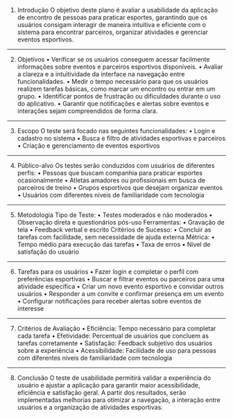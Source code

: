 1. Introdução
O objetivo deste plano é avaliar a usabilidade da aplicação de encontro de pessoas para praticar esportes, garantindo que os usuários consigam interagir de maneira intuitiva e eficiente com o sistema para encontrar parceiros, organizar atividades e gerenciar eventos esportivos.
________________________________________
2. Objetivos
•	Verificar se os usuários conseguem acessar facilmente informações sobre eventos e parceiros esportivos disponíveis.
•	Avaliar a clareza e a intuitividade da interface na navegação entre funcionalidades.
•	Medir o tempo necessário para que os usuários realizem tarefas básicas, como marcar um encontro ou entrar em um grupo.
•	Identificar pontos de frustração ou dificuldades durante o uso do aplicativo.
•	Garantir que notificações e alertas sobre eventos e interações sejam compreendidos de forma clara.
________________________________________
3. Escopo
O teste será focado nas seguintes funcionalidades:
•	Login e cadastro no sistema
•	Busca e filtro de atividades esportivas e parceiros
•	Criação e gerenciamento de eventos esportivos
________________________________________
4. Público-alvo
Os testes serão conduzidos com usuários de diferentes perfis:
•	Pessoas que buscam companhia para praticar esportes ocasionalmente
•	Atletas amadores ou profissionais em busca de parceiros de treino
•	Grupos esportivos que desejam organizar eventos
•	Usuários com diferentes níveis de familiaridade com tecnologia
________________________________________
5. Metodologia
Tipo de Teste:
•	Testes moderados e não moderados
•	Observação direta e questionários pós-uso
Ferramentas:
•	Gravação de tela
•	Feedback verbal e escrito
Critérios de Sucesso:
•	Concluir as tarefas com facilidade, sem necessidade de ajuda externa
Métrica:
•	Tempo médio para execução das tarefas
•	Taxa de erros
•	Nível de satisfação do usuário
________________________________________
6. Tarefas para os usuários
•	Fazer login e completar o perfil com preferências esportivas
•	Buscar e filtrar eventos ou parceiros para uma atividade específica
•	Criar um novo evento esportivo e convidar outros usuários
•	Responder a um convite e confirmar presença em um evento
•	Configurar notificações para receber alertas sobre eventos de interesse
________________________________________
7. Critérios de Avaliação
•	Eficiência: Tempo necessário para completar cada tarefa
•	Efetividade: Percentual de usuários que concluem as tarefas corretamente
•	Satisfação: Feedback subjetivo dos usuários sobre a experiência
•	Acessibilidade: Facilidade de uso para pessoas com diferentes níveis de familiaridade com tecnologia
________________________________________
8. Conclusão
O teste de usabilidade permitirá validar a experiência do usuário e ajustar a aplicação para garantir maior acessibilidade, eficiência e satisfação geral. A partir dos resultados, serão implementadas melhorias para otimizar a navegação, a interação entre usuários e a organização de atividades esportivas.
